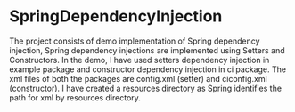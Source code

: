 # SpringDependencyInjection

The project consists of demo implementation of Spring dependency injection, Spring dependency injections are implemented using Setters and Constructors. In the demo, I have used setters dependency injection in example package and constructor dependency injection in ci package. The xml files of both the packages are config.xml (setter) and ciconfig.xml (constructor). I have created a resources directory as Spring identifies the path for xml by resources directory.
